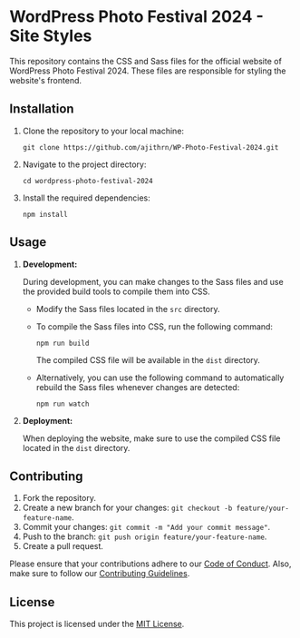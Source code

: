 # WordPress Photo Festival 2024 - Site Styles

This repository contains the CSS and Sass files for the official website of WordPress Photo Festival 2024. These files are responsible for styling the website's frontend.

## Installation

1. Clone the repository to your local machine:

   ```shell
   git clone https://github.com/ajithrn/WP-Photo-Festival-2024.git
   ```
   
2. Navigate to the project directory:

   ```shell
   cd wordpress-photo-festival-2024
   ```

3. Install the required dependencies:

   ```shell
   npm install
   ```

## Usage

1. **Development:**

   During development, you can make changes to the Sass files and use the provided build tools to compile them into CSS.

   - Modify the Sass files located in the `src` directory.
   - To compile the Sass files into CSS, run the following command:

     ```shell
     npm run build
     ```

     The compiled CSS file will be available in the `dist` directory.

   - Alternatively, you can use the following command to automatically rebuild the Sass files whenever changes are detected:

     ```shell
     npm run watch
     ```

2. **Deployment:**

   When deploying the website, make sure to use the compiled CSS file located in the `dist` directory.

## Contributing

1. Fork the repository.
2. Create a new branch for your changes: `git checkout -b feature/your-feature-name`.
3. Commit your changes: `git commit -m "Add your commit message"`.
4. Push to the branch: `git push origin feature/your-feature-name`.
5. Create a pull request.

Please ensure that your contributions adhere to our [Code of Conduct](CODE_OF_CONDUCT.md). Also, make sure to follow our [Contributing Guidelines](CONTRIBUTING.md).

## License

This project is licensed under the [MIT License](LICENSE).
